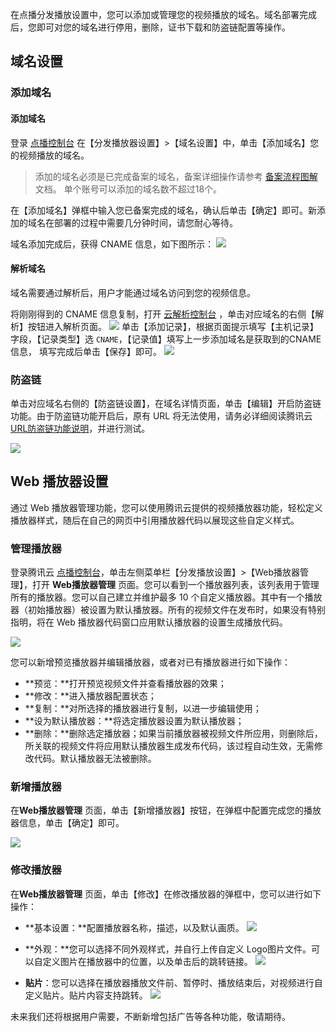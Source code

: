 在点播分发播放设置中，您可以添加或管理您的视频播放的域名。域名部署完成后，您即可对您的域名进行停用，删除，证书下载和防盗链配置等操作。
## 域名设置
### 添加域名
#### 添加域名
登录 [点播控制台](https://console.cloud.tencent.com/video) 在【分发播放器设置】>【域名设置】中，单击【添加域名】您的视频播放的域名。
>添加的域名必须是已完成备案的域名，备案详细操作请参考 [备案流程图解](https://cloud.tencent.com/document/product/243/655) 文档。
>单个账号可以添加的域名数不超过18个。

在【添加域名】弹框中输入您已备案完成的域名，确认后单击【确定】即可。新添加的域名在部署的过程中需要几分钟时间，请您耐心等待。

域名添加完成后，获得 CNAME 信息，如下图所示：
![](https://main.qcloudimg.com/raw/f7e7d3996ac67dd06322f66e04c4d5e8.png)
#### 解析域名 
域名需要通过解析后，用户才能通过域名访问到您的视频信息。

将刚刚得到的 CNAME 信息复制，打开 [云解析控制台](https://console.cloud.tencent.com/domain/cns) ，单击对应域名的右侧【解析】按钮进入解析页面。
![](https://main.qcloudimg.com/raw/a884ee7e877f31938ba759c063875fd6.png)
单击【添加记录】，根据页面提示填写【主机记录】字段，【记录类型】选 `CNAME`，【记录值】填写上一步添加域名是获取到的CNAME 信息，
填写完成后单击【保存】即可。
![](https://main.qcloudimg.com/raw/8a127e0030e1a51b0a2e9dd4e3a2cf74.png)

### 防盗链

单击对应域名右侧的【防盗链设置】，在域名详情页面，单击【编辑】开启防盗链功能。由于防盗链功能开启后，原有 URL 将无法使用，请务必详细阅读腾讯云 [URL防盗链功能说明](http://video.qcloud.com/download/docs/QVOD_HotLink_Protection_User_Guide.pdf?_ga=1.9461937.586497180.1511491691)，并进行测试。

![](https://main.qcloudimg.com/raw/52232ff7264acdb4fb2b57b417323ee2.png)

## Web 播放器设置

通过 Web 播放器管理功能，您可以使用腾讯云提供的视频播放器功能，轻松定义播放器样式，随后在自己的网页中引用播放器代码以展现这些自定义样式。

###  管理播放器

登录腾讯云 [点播控制台](https://console.cloud.tencent.com/video)，单击左侧菜单栏【分发播放设置】>【Web播放器管理】，打开 **Web播放器管理**  页面。您可以看到一个播放器列表，该列表用于管理所有的播放器。您可以自己建立并维护最多 10 个自定义播放器。其中有一个播放器（初始播放器）被设置为默认播放器。所有的视频文件在发布时，如果没有特别指明，将在 Web 播放器代码窗口应用默认播放器的设置生成播放代码。

![](https://main.qcloudimg.com/raw/cd762d94e2a5cc78711732ba96107717.png)

您可以新增预览播放器并编辑播放器，或者对已有播放器进行如下操作：

- **预览：**打开预览视频文件并查看播放器的效果；
- **修改：**进入播放器配置状态；
- **复制：**对所选择的播放器进行复制，以进一步编辑使用；
- **设为默认播放器：**将选定播放器设置为默认播放器；
- **删除：**删除选定播放器；如果当前播放器被视频文件所应用，则删除后，所关联的视频文件将应用默认播放器生成发布代码，该过程自动生效，无需修改代码。默认播放器无法被删除。

###  新增播放器

在**Web播放器管理**  页面，单击【新增播放器】按钮，在弹框中配置完成您的播放器信息，单击【确定】即可。

![](https://main.qcloudimg.com/raw/99eee38cca68e088d53897d17a96c9ce.png)

###  修改播放器

在**Web播放器管理**  页面，单击【修改】在修改播放器的弹框中，您可以进行如下操作：

- **基本设置：**配置播放器名称，描述，以及默认画质。
![](https://main.qcloudimg.com/raw/c993bd2aa86ad31913423f85071ebfc4.png)

- **外观：**您可以选择不同外观样式，并自行上传自定义 Logo图片文件。可以自定义图片在播放器中的位置，以及单击后的跳转链接。
![](https://mc.qcloudimg.com/static/img/883957454b90bbdfea9a5679898e99c0/image.png)

- **贴片**：您可以选择在播放器播放文件前、暂停时、播放结束后，对视频进行自定义贴片。贴片内容支持跳转。
![](https://mc.qcloudimg.com/static/img/b3008758c750108e1aa662a2a59b617d/image.png)

未来我们还将根据用户需要，不断新增包括广告等各种功能，敬请期待。
